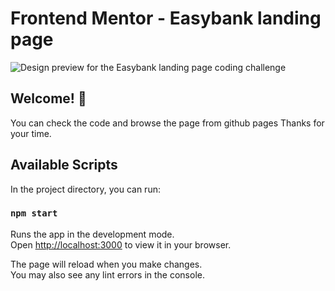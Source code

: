 # Frontend Mentor - Easybank landing page

![Design preview for the Easybank landing page coding challenge](./design/desktop-preview.jpg)

## Welcome! 👋

You can check the code and browse the page from github pages
Thanks for your time.

## Available Scripts

In the project directory, you can run:

### `npm start`

Runs the app in the development mode.\
Open [http://localhost:3000](http://localhost:3000) to view it in your browser.

The page will reload when you make changes.\
You may also see any lint errors in the console.
